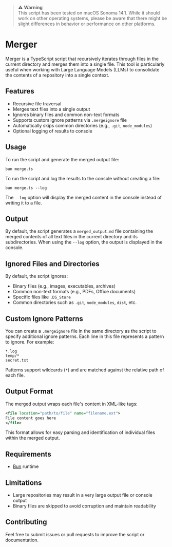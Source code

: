 
> ⚠️ **Warning**
> \
> This script has been tested on macOS Sonoma 14.1. While it should work on other operating systems, please be aware that there might be slight differences in behavior or performance on other platforms.

# Merger

Merger is a TypeScript script that recursively iterates through files in the current directory and merges them into a single file. This tool is particularly useful when working with Large Language Models (LLMs) to consolidate the contents of a repository into a single context.

## Features

- Recursive file traversal
- Merges text files into a single output
- Ignores binary files and common non-text formats
- Supports custom ignore patterns via `.mergeignore` file
- Automatically skips common directories (e.g., `.git`, `node_modules`)
- Optional logging of results to console

## Usage

To run the script and generate the merged output file:

```
bun merge.ts
```

To run the script and log the results to the console without creating a file:

```
bun merge.ts --log
```

The `--log` option will display the merged content in the console instead of writing it to a file.

## Output

By default, the script generates a `merged_output.md` file containing the merged contents of all text files in the current directory and its subdirectories. When using the `--log` option, the output is displayed in the console.

## Ignored Files and Directories

By default, the script ignores:

- Binary files (e.g., images, executables, archives)
- Common non-text formats (e.g., PDFs, Office documents)
- Specific files like `.DS_Store`
- Common directories such as `.git`, `node_modules`, `dist`, etc.

## Custom Ignore Patterns

You can create a `.mergeignore` file in the same directory as the script to specify additional ignore patterns. Each line in this file represents a pattern to ignore. For example:

```
*.log
temp/*
secret.txt
```

Patterns support wildcards (`*`) and are matched against the relative path of each file.

## Output Format

The merged output wraps each file's content in XML-like tags:

```xml
<file location="path/to/file" name="filename.ext">
File content goes here
</file>
```

This format allows for easy parsing and identification of individual files within the merged output.

## Requirements

- [Bun](https://bun.sh/) runtime

## Limitations

- Large repositories may result in a very large output file or console output
- Binary files are skipped to avoid corruption and maintain readability

## Contributing

Feel free to submit issues or pull requests to improve the script or documentation.